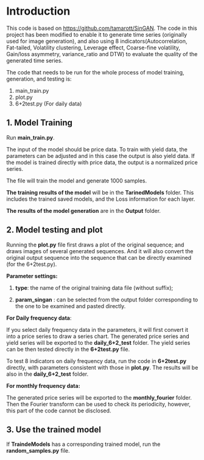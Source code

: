 # Introduction

This code is based on https://github.com/tamarott/SinGAN. The code in this project has been modified to enable it to generate time series (originally used for image generation), and also using 8 indicators(Autocorrelation, Fat-tailed, Volatility clustering, Leverage effect, Coarse-fine volatility, Gain/loss asymmetry, variance_ratio and DTW) to evaluate the quality of the generated time series.

The code that needs to be run for the whole process of model training, generation, and testing is:

1. main_train.py
2. plot.py
3. 6+2test.py (For daily data)

## 1. Model Training

Run **main_train.py**.


The input of the model should be price data. To train with yield data, the parameters can be adjusted and in this case the output is also yield data. If the model is trained directly with price data, the output is a normalized price series.

The file will train the model and generate 1000 samples.

**The training results of the model** will be in the **TarinedModels** folder. This includes the trained saved models, and the Loss information for each layer.

**The results of the model generation** are in the  **Output**  folder.

## 2. Model testing and plot

Running the **plot.py** file first draws a plot of the original sequence; and draws images of several generated sequences. And it will also convert the original output sequence into the sequence that can be directly examined (for the 6+2test.py). 

**Parameter settings:**

1. **type**:  the name of the original training data file (without suffix); 

2. **param_singan** : can be selected from the output folder corresponding to the one to be examined and pasted directly.

**For Daily frequency data**:

 If you select daily frequency data in the parameters, it will first convert it into a price series to draw a series chart. The generated price series and yield series will be exported to the **daily_6+2_test** folder. The yield series can be then tested directly in the **6+2test.py** file. 

To test 8 indicators on daily frequency data, run the code in **6+2test.py** directly, with parameters consistent with those in **plot.py**. The results will be also in the **daily_6+2_test** folder.

**For monthly frequency data:**

The generated price series will be exported to the **monthly_fourier** folder. Then the Fourier transform can be used to check its periodicity, however, this part of the code cannot be disclosed.

## 3. Use the trained model

If **TraindeModels** has a corresponding trained model, run the **random_samples.py** file.





